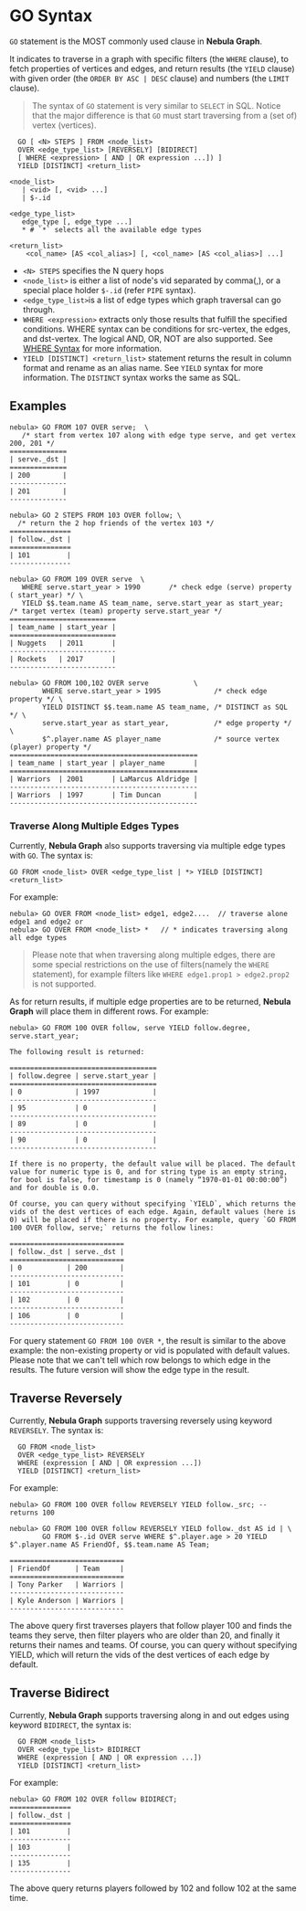 # GO Syntax

`GO` statement is the MOST commonly used clause in **Nebula Graph**.

It indicates to traverse in a graph with specific filters (the `WHERE` clause), to fetch properties of vertices and edges, and return results (the `YIELD` clause) with given order (the `ORDER BY ASC | DESC` clause) and numbers (the `LIMIT` clause).

> The syntax of `GO` statement is very similar to `SELECT` in SQL. Notice that the major difference is that `GO` must start traversing from a (set of) vertex (vertices).

```ngql
  GO [ <N> STEPS ] FROM <node_list>
  OVER <edge_type_list> [REVERSELY] [BIDIRECT]
  [ WHERE <expression> [ AND | OR expression ...]) ]
  YIELD [DISTINCT] <return_list>

<node_list>
   | <vid> [, <vid> ...]
   | $-.id

<edge_type_list>
   edge_type [, edge_type ...]
   * # `*` selects all the available edge types

<return_list>
    <col_name> [AS <col_alias>] [, <col_name> [AS <col_alias>] ...]
```

* `<N> STEPS` specifies the N query hops
* `<node_list>` is either a list of node's vid separated by comma(,), or a special place holder `$-.id` (refer `PIPE` syntax).
* `<edge_type_list>`is a list of edge types which graph traversal can go through.
* `WHERE <expression>` extracts only those results that fulfill the specified conditions. WHERE syntax can be conditions for src-vertex, the edges, and dst-vertex. The logical AND, OR, NOT are also supported. See [WHERE Syntax](where-syntax.md) for more information.
* `YIELD [DISTINCT] <return_list>` statement returns the result in column format and rename as an alias name. See `YIELD` syntax for more information. The `DISTINCT` syntax works the same as SQL.

## Examples

```ngql
nebula> GO FROM 107 OVER serve;  \
   /* start from vertex 107 along with edge type serve, and get vertex 200, 201 */
==============
| serve._dst |
==============
| 200        |
--------------
| 201        |
--------------
```

```ngql
nebula> GO 2 STEPS FROM 103 OVER follow; \
  /* return the 2 hop friends of the vertex 103 */
===============
| follow._dst |
===============
| 101         |
---------------
```

```ngql
nebula> GO FROM 109 OVER serve  \
   WHERE serve.start_year > 1990       /* check edge (serve) property ( start_year) */ \
   YIELD $$.team.name AS team_name, serve.start_year as start_year;   /* target vertex (team) property serve.start_year */
==========================
| team_name | start_year |
==========================
| Nuggets   | 2011       |
--------------------------
| Rockets   | 2017       |
--------------------------
```

```ngql
nebula> GO FROM 100,102 OVER serve           \
        WHERE serve.start_year > 1995             /* check edge property */ \
        YIELD DISTINCT $$.team.name AS team_name, /* DISTINCT as SQL */ \
        serve.start_year as start_year,           /* edge property */ \
        $^.player.name AS player_name             /* source vertex (player) property */
==============================================
| team_name | start_year | player_name       |
==============================================
| Warriors  | 2001       | LaMarcus Aldridge |
----------------------------------------------
| Warriors  | 1997       | Tim Duncan        |
----------------------------------------------
```

### Traverse Along Multiple Edges Types

Currently, **Nebula Graph** also supports traversing via multiple edge types with `GO`. The syntax is:

```ngql
GO FROM <node_list> OVER <edge_type_list | *> YIELD [DISTINCT] <return_list>
```

For example:

```ngql
nebula> GO OVER FROM <node_list> edge1, edge2....  // traverse alone edge1 and edge2 or
nebula> GO OVER FROM <node_list> *   // * indicates traversing along all edge types
```

> Please note that when traversing along multiple edges, there are some special restrictions on the use of filters(namely the `WHERE` statement), for example filters like `WHERE edge1.prop1 > edge2.prop2` is not supported.

As for return results, if multiple edge properties are to be returned, **Nebula Graph** will place them in different rows. For example:

```ngql
nebula> GO FROM 100 OVER follow, serve YIELD follow.degree, serve.start_year;

The following result is returned:

====================================
| follow.degree | serve.start_year |
====================================
| 0             | 1997             |
------------------------------------
| 95            | 0                |
------------------------------------
| 89            | 0                |
------------------------------------
| 90            | 0                |
------------------------------------

If there is no property, the default value will be placed. The default value for numeric type is 0, and for string type is an empty string, for bool is false, for timestamp is 0 (namely “1970-01-01 00:00:00”) and for double is 0.0.

Of course, you can query without specifying `YIELD`, which returns the vids of the dest vertices of each edge. Again, default values (here is 0) will be placed if there is no property. For example, query `GO FROM 100 OVER follow, serve;` returns the follow lines:

============================
| follow._dst | serve._dst |
============================
| 0           | 200        |
----------------------------
| 101         | 0          |
----------------------------
| 102         | 0          |
----------------------------
| 106         | 0          |
----------------------------
```

For query statement `GO FROM 100 OVER *`, the result is similar to the above example: the non-existing property or vid is populated with default values.
Please note that we can't tell which row belongs to which edge in the results. The future version will show the edge type in the result.

## Traverse Reversely

Currently, **Nebula Graph** supports traversing reversely using keyword `REVERSELY`. The syntax is:

```ngql
  GO FROM <node_list>
  OVER <edge_type_list> REVERSELY
  WHERE (expression [ AND | OR expression ...])  
  YIELD [DISTINCT] <return_list>
```

For example:

```ngql
nebula> GO FROM 100 OVER follow REVERSELY YIELD follow._src; -- returns 100
```

```ngql
nebula> GO FROM 100 OVER follow REVERSELY YIELD follow._dst AS id | \
        GO FROM $-.id OVER serve WHERE $^.player.age > 20 YIELD $^.player.name AS FriendOf, $$.team.name AS Team;

============================
| FriendOf      | Team     |
============================
| Tony Parker   | Warriors |
----------------------------
| Kyle Anderson | Warriors |
----------------------------
```

The above query first traverses players that follow player 100 and finds the teams they serve, then filter players who are older than 20, and finally it returns their names and teams. Of course, you can query without specifying YIELD, which will return the vids of the dest vertices of each edge by default.

## Traverse Bidirect

Currently, **Nebula Graph** supports traversing along in and out edges using keyword `BIDIRECT`, the syntax is:

```ngql
  GO FROM <node_list>
  OVER <edge_type_list> BIDIRECT
  WHERE (expression [ AND | OR expression ...])  
  YIELD [DISTINCT] <return_list>
```

For example:

```ngql
nebula> GO FROM 102 OVER follow BIDIRECT;
===============
| follow._dst |
===============
| 101         |
---------------
| 103         |
---------------
| 135         |
---------------
```

The above query returns players followed by 102 and follow 102 at the same time.
